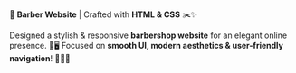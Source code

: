 💈 **Barber Website** | Crafted with **HTML & CSS** ✂️✨  

Designed a stylish & responsive **barbershop website** for an elegant online presence. 🎨🖥️ Focused on **smooth UI, modern aesthetics & user-friendly navigation**! 🚀💇‍♂️
